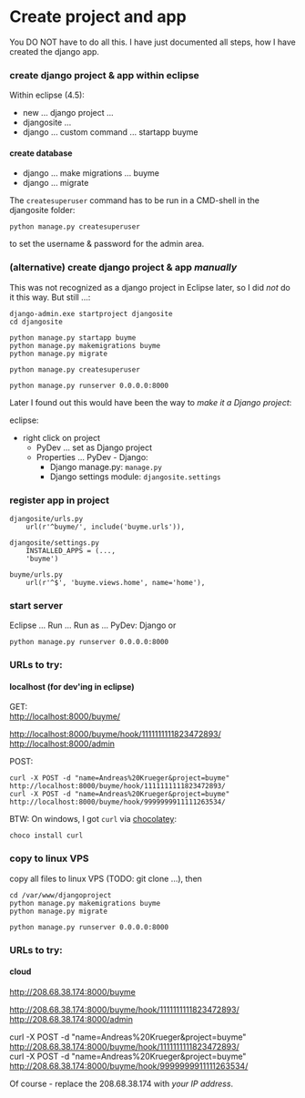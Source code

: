 # Create project and app
You DO NOT have to do all this. I have just documented all steps, how I have created the django app.

### create django project & app within eclipse
Within eclipse (4.5):

* new ... django project ...
* djangosite ...
* django ... custom command ... startapp buyme

#### create database 
* django ... make migrations ... buyme
* django ... migrate

The ``createsuperuser`` command has to be run in a CMD-shell in the djangosite folder:

    python manage.py createsuperuser

to set the username & password for the admin area.


### (alternative) create django project & app *manually*
This was not recognized as a django project in Eclipse later, so I did *not* do it this way. But still ...:

    django-admin.exe startproject djangosite
    cd djangosite

    python manage.py startapp buyme
    python manage.py makemigrations buyme
    python manage.py migrate
    
    python manage.py createsuperuser

    python manage.py runserver 0.0.0.0:8000

Later I found out this would have been the way to *make it a Django project*:  

eclipse:
* right click on project
  * PyDev ... set as Django project
  * Properties ... PyDev - Django: 
    * Django manage.py: ``manage.py``
	* Django settings module: ``djangosite.settings``


### register app in project

    djangosite/urls.py
    	url(r'^buyme/', include('buyme.urls')),

    djangosite/settings.py
        INSTALLED_APPS = (...,
        'buyme')

    buyme/urls.py
    	url(r'^$', 'buyme.views.home', name='home'),


### start server

Eclipse ... Run ... Run as ... PyDev: Django
or

    python manage.py runserver 0.0.0.0:8000

### URLs to try:
#### localhost (for dev'ing in eclipse)

GET:  
[http://localhost:8000/buyme/](http://localhost:8000/buyme/)

[http://localhost:8000/buyme/hook/1111111111823472893/](http://localhost:8000/buyme/hook/1111111111823472893/)  
[http://localhost:8000/admin](http://localhost:8000/admin)

POST:
  
    curl -X POST -d "name=Andreas%20Krueger&project=buyme" http://localhost:8000/buyme/hook/1111111111823472893/  
    curl -X POST -d "name=Andreas%20Krueger&project=buyme" http://localhost:8000/buyme/hook/9999999911111263534/

BTW: On windows, I got ``curl`` via [chocolatey](https://chocolatey.org/):

    choco install curl 

### copy to linux VPS
copy all files to linux VPS (TODO: git clone ...), then

    cd /var/www/djangoproject
    python manage.py makemigrations buyme
    python manage.py migrate
    
	python manage.py runserver 0.0.0.0:8000
	
	
### URLs to try:
#### cloud 

http://208.68.38.174:8000/buyme

http://208.68.38.174:8000/buyme/hook/1111111111823472893/
http://208.68.38.174:8000/admin

curl -X POST -d "name=Andreas%20Krueger&project=buyme" http://208.68.38.174:8000/buyme/hook/1111111111823472893/  
curl -X POST -d "name=Andreas%20Krueger&project=buyme" http://208.68.38.174:8000/buyme/hook/9999999911111263534/

Of course - replace the 208.68.38.174 with *your IP address*.


